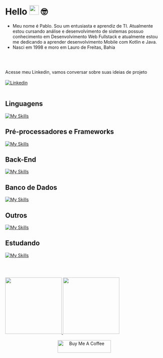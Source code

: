 # Hello <img src="https://media.giphy.com/media/hvRJCLFzcasrR4ia7z/giphy.gif" width="30"> 🤓
<ul>
  <li>Meu nome é Pablo. Sou um entusiasta e aprendiz de TI. Atualmente estou cursando análise e desenvolvimento de sistemas possuo conhecimento em Desenvolvimento Web Fullstack e atualmente estou me dedicando a aprender desenvolvimento Mobile com Kotlin e Java.</li>
  <li>Nasci em 1998 e moro em Lauro de Freitas, Bahia</li>
 
</ul>
<br><br>

Acesse meu Linkedin, vamos conversar sobre suas ideias de projeto <br><br>
<a href="https://www.linkedin.com/in/pablosantos-cg/" target="_blank">
  <img align="center" src="https://img.shields.io/badge/LinkedIn-0077B5?style=for-the-badge&logo=linkedin&logoColor=white" alt="Linkedin"/>
</a>
<br><br>

## Linguagens
[![My Skills](https://skillicons.dev/icons?i=html,css,js,ts&theme=dark)](https://skillicons.dev)<br>

## Pré-processadores e Frameworks
[![My Skills](https://skillicons.dev/icons?i=sass,bootstrap,tailwind,react,next&theme=dark)](https://skillicons.dev)<br>

## Back-End
[![My Skills](https://skillicons.dev/icons?i=nodejs,express,sequelize&theme=dark)](https://skillicons.dev)<br>

## Banco de Dados
[![My Skills](https://skillicons.dev/icons?i=postgresql,mongodb&theme=dark)](https://skillicons.dev)<br>

## Outros
[![My Skills](https://skillicons.dev/icons?i=git,jest,figma,docker&theme=dark)](https://skillicons.dev)<br>


## Estudando
[![My Skills](https://skillicons.dev/icons?i=java,kotlin&theme=dark)](https://skillicons.dev)<br>

<br><br>

<div align ="center" style="display: flex;">
  <a href="https://github.com/PabloSantos-CG?tab=repositories">
  <img height="180em" src="https://github-readme-stats.vercel.app/api?username=PabloSantos-CG&show_icons=true&theme=algolia&include_all_commits=true&count_private=true"/>
  <img height="180em" src="https://github-readme-stats.vercel.app/api/top-langs/?username=PabloSantos-CG&layout=compact&langs_count=7&theme=algolia"/>
</div>

<div align="center"><br>
  <img src="https://cdn.buymeacoffee.com/buttons/default-red.png" alt="Buy Me A Coffee" height="40" width="170">
</div>
